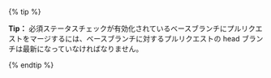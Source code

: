 {% tip %}

**Tip：** 必須ステータスチェックが有効化されているベースブランチにプルリクエストをマージするには、ベースブランチに対するプルリクエストの head ブランチは最新になっていなければなりません。

{% endtip %}
